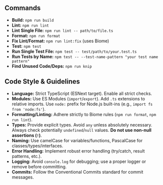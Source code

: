 ## Commands

- **Build:** `npm run build`
- **Lint:** `npm run lint`
- **Lint Single File:** `npm run lint -- path/to/file.ts`
- **Format:** `npm run format`
- **Fix Lint/Format:** `npm run lint:fix` (uses Biome)
- **Test:** `npm test`
- **Run Single Test File:** `npm test -- test/path/to/your.test.ts`
- **Run Tests by Name:** `npm test -- --test-name-pattern "your test name pattern"`
- **Find Unused Code/Deps:** `npm run knip`

## Code Style & Guidelines

- **Language:** Strict TypeScript (ESNext target). Enable all strict checks.
- **Modules:** Use ES Modules (`import`/`export`). Add `.ts` extensions to relative imports. Use `node:` prefix for Node.js built-ins (e.g., `import fs from 'node:fs'`).
- **Formatting/Linting:** Adhere strictly to Biome rules (`npm run format`, `npm run lint`).
- **Types:** Provide explicit types. Avoid `any` unless absolutely necessary. Always check potentially `undefined`/`null` values. **Do not use non-null assertions (`!`)**.
- **Naming:** Use camelCase for variables/functions, PascalCase for classes/types/interfaces.
- **Error Handling:** Implement robust error handling (try/catch, result patterns, etc.).
- **Logging:** Avoid `console.log` for debugging; use a proper logger or remove before committing.
- **Commits:** Follow the Conventional Commits standard for commit messages.
